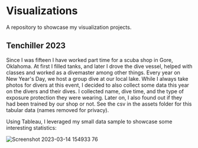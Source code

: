 # Visualizations
A repository to showcase my visualization projects.


## Tenchiller 2023
Since I was fifteen I have worked part time for a scuba shop in Gore, Oklahoma. At first I filled tanks, and later I drove the dive vessel, helped with classes and worked as a divemaster among other things. Every year on New Year's Day, we host a group dive at our local lake. While I always take photos for divers at this event, I decided to also collect some data this year on the divers and their dives. I collected name, dive time, and the type of exposure protection they were wearing. Later on, I also found out if they had been trained by our shop or not. See the csv in the assets folder for this tabular data (names removed for privacy).

Using Tableau, I leveraged my small data sample to showcase some interesting statistics:

![Screenshot 2023-03-14 154933 76](https://user-images.githubusercontent.com/94634170/225126869-2ff01de1-214d-4dbc-a558-9769e99f7842.png)




